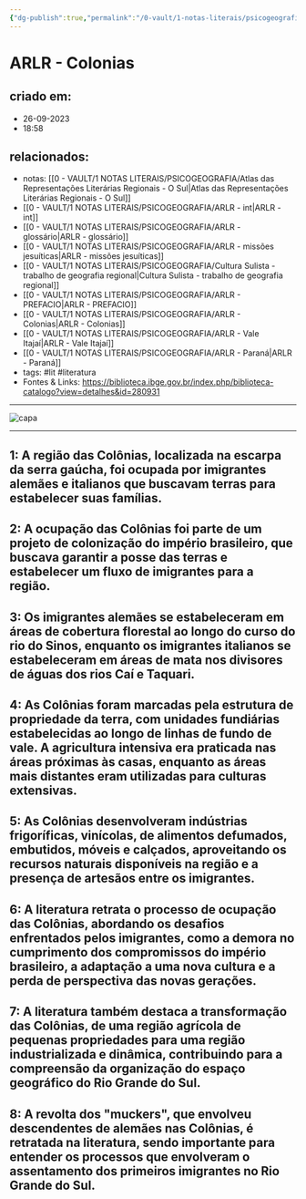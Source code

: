 ```yaml
---
{"dg-publish":true,"permalink":"/0-vault/1-notas-literais/psicogeografia/arlr-colonias/","tags":["lit","literatura"],"dgHomeLink":true,"dgShowLocalGraph":true,"dgShowFileTree":true,"dgEnableSearch":true}
---
```


# ARLR - Colonias

## criado em: 
- 26-09-2023
- 18:58
## relacionados:
- notas: [[0 - VAULT/1 NOTAS LITERAIS/PSICOGEOGRAFIA/Atlas das Representações Literárias Regionais - O Sul\|Atlas das Representações Literárias Regionais - O Sul]]
- [[0 - VAULT/1 NOTAS LITERAIS/PSICOGEOGRAFIA/ARLR - int\|ARLR - int]]
- [[0 - VAULT/1 NOTAS LITERAIS/PSICOGEOGRAFIA/ARLR - glossário\|ARLR - glossário]]
- [[0 - VAULT/1 NOTAS LITERAIS/PSICOGEOGRAFIA/ARLR - missões jesuíticas\|ARLR - missões jesuíticas]]
- [[0 - VAULT/1 NOTAS LITERAIS/PSICOGEOGRAFIA/Cultura Sulista - trabalho de geografia regional\|Cultura Sulista - trabalho de geografia regional]]
- [[0 - VAULT/1 NOTAS LITERAIS/PSICOGEOGRAFIA/ARLR - PREFACIO\|ARLR - PREFACIO]]
- [[0 - VAULT/1 NOTAS LITERAIS/PSICOGEOGRAFIA/ARLR - Colonias\|ARLR - Colonias]]
- [[0 - VAULT/1 NOTAS LITERAIS/PSICOGEOGRAFIA/ARLR - Vale Itajaí\|ARLR - Vale Itajaí]]
- [[0 - VAULT/1 NOTAS LITERAIS/PSICOGEOGRAFIA/ARLR - Paraná\|ARLR - Paraná]]
- tags: #lit #literatura 
- Fontes & Links: https://biblioteca.ibge.gov.br/index.php/biblioteca-catalogo?view=detalhes&id=280931
---

![capa](https://cdn.rcn67.com.br/upload/dn_noticia/2016/11/93525.jpg)

---

## 1: A região das Colônias, localizada na escarpa da serra gaúcha, foi ocupada por imigrantes alemães e italianos que buscavam terras para estabelecer suas famílias.

## 2: A ocupação das Colônias foi parte de um projeto de colonização do império brasileiro, que buscava garantir a posse das terras e estabelecer um fluxo de imigrantes para a região.

## 3: Os imigrantes alemães se estabeleceram em áreas de cobertura florestal ao longo do curso do rio do Sinos, enquanto os imigrantes italianos se estabeleceram em áreas de mata nos divisores de águas dos rios Caí e Taquari.

## 4: As Colônias foram marcadas pela estrutura de propriedade da terra, com unidades fundiárias estabelecidas ao longo de linhas de fundo de vale. A agricultura intensiva era praticada nas áreas próximas às casas, enquanto as áreas mais distantes eram utilizadas para culturas extensivas.

## 5: As Colônias desenvolveram indústrias frigoríficas, vinícolas, de alimentos defumados, embutidos, móveis e calçados, aproveitando os recursos naturais disponíveis na região e a presença de artesãos entre os imigrantes.

## 6: A literatura retrata o processo de ocupação das Colônias, abordando os desafios enfrentados pelos imigrantes, como a demora no cumprimento dos compromissos do império brasileiro, a adaptação a uma nova cultura e a perda de perspectiva das novas gerações.

## 7: A literatura também destaca a transformação das Colônias, de uma região agrícola de pequenas propriedades para uma região industrializada e dinâmica, contribuindo para a compreensão da organização do espaço geográfico do Rio Grande do Sul.

## 8: A revolta dos "muckers", que envolveu descendentes de alemães nas Colônias, é retratada na literatura, sendo importante para entender os processos que envolveram o assentamento dos primeiros imigrantes no Rio Grande do Sul.